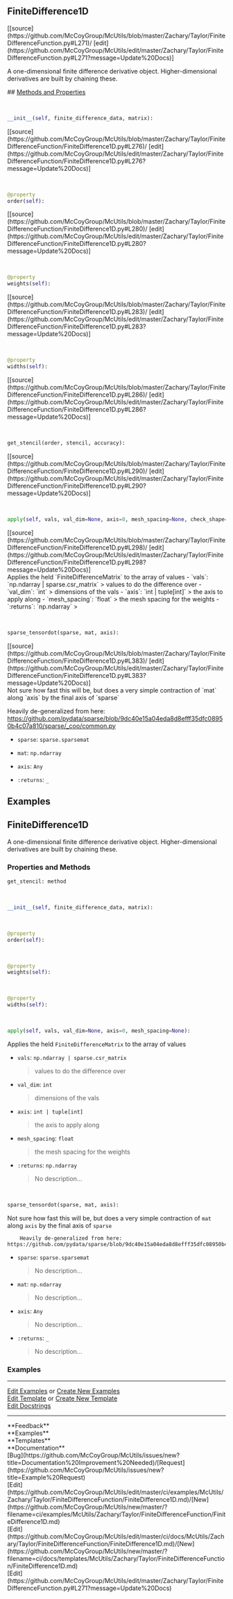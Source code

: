 ## <a id="McUtils.Zachary.Taylor.FiniteDifferenceFunction.FiniteDifference1D">FiniteDifference1D</a> 

<div class="docs-source-link" markdown="1">
[[source](https://github.com/McCoyGroup/McUtils/blob/master/Zachary/Taylor/FiniteDifferenceFunction.py#L271)/
[edit](https://github.com/McCoyGroup/McUtils/edit/master/Zachary/Taylor/FiniteDifferenceFunction.py#L271?message=Update%20Docs)]
</div>

A one-dimensional finite difference derivative object.
Higher-dimensional derivatives are built by chaining these.







<div class="collapsible-section">
 <div class="collapsible-section collapsible-section-header" markdown="1">
## <a class="collapse-link" data-toggle="collapse" href="#methods" markdown="1"> Methods and Properties</a> <a class="float-right" data-toggle="collapse" href="#methods"><i class="fa fa-chevron-down"></i></a>
 </div>
 <div class="collapsible-section collapsible-section-body collapse " id="methods" markdown="1">
 
<a id="McUtils.Zachary.Taylor.FiniteDifferenceFunction.FiniteDifference1D.__init__" class="docs-object-method">&nbsp;</a> 
```python
__init__(self, finite_difference_data, matrix): 
```
<div class="docs-source-link" markdown="1">
[[source](https://github.com/McCoyGroup/McUtils/blob/master/Zachary/Taylor/FiniteDifferenceFunction/FiniteDifference1D.py#L276)/
[edit](https://github.com/McCoyGroup/McUtils/edit/master/Zachary/Taylor/FiniteDifferenceFunction/FiniteDifference1D.py#L276?message=Update%20Docs)]
</div>


<a id="McUtils.Zachary.Taylor.FiniteDifferenceFunction.FiniteDifference1D.order" class="docs-object-method">&nbsp;</a> 
```python
@property
order(self): 
```
<div class="docs-source-link" markdown="1">
[[source](https://github.com/McCoyGroup/McUtils/blob/master/Zachary/Taylor/FiniteDifferenceFunction/FiniteDifference1D.py#L280)/
[edit](https://github.com/McCoyGroup/McUtils/edit/master/Zachary/Taylor/FiniteDifferenceFunction/FiniteDifference1D.py#L280?message=Update%20Docs)]
</div>


<a id="McUtils.Zachary.Taylor.FiniteDifferenceFunction.FiniteDifference1D.weights" class="docs-object-method">&nbsp;</a> 
```python
@property
weights(self): 
```
<div class="docs-source-link" markdown="1">
[[source](https://github.com/McCoyGroup/McUtils/blob/master/Zachary/Taylor/FiniteDifferenceFunction/FiniteDifference1D.py#L283)/
[edit](https://github.com/McCoyGroup/McUtils/edit/master/Zachary/Taylor/FiniteDifferenceFunction/FiniteDifference1D.py#L283?message=Update%20Docs)]
</div>


<a id="McUtils.Zachary.Taylor.FiniteDifferenceFunction.FiniteDifference1D.widths" class="docs-object-method">&nbsp;</a> 
```python
@property
widths(self): 
```
<div class="docs-source-link" markdown="1">
[[source](https://github.com/McCoyGroup/McUtils/blob/master/Zachary/Taylor/FiniteDifferenceFunction/FiniteDifference1D.py#L286)/
[edit](https://github.com/McCoyGroup/McUtils/edit/master/Zachary/Taylor/FiniteDifferenceFunction/FiniteDifference1D.py#L286?message=Update%20Docs)]
</div>


<a id="McUtils.Zachary.Taylor.FiniteDifferenceFunction.FiniteDifference1D.get_stencil" class="docs-object-method">&nbsp;</a> 
```python
get_stencil(order, stencil, accuracy): 
```
<div class="docs-source-link" markdown="1">
[[source](https://github.com/McCoyGroup/McUtils/blob/master/Zachary/Taylor/FiniteDifferenceFunction/FiniteDifference1D.py#L290)/
[edit](https://github.com/McCoyGroup/McUtils/edit/master/Zachary/Taylor/FiniteDifferenceFunction/FiniteDifference1D.py#L290?message=Update%20Docs)]
</div>


<a id="McUtils.Zachary.Taylor.FiniteDifferenceFunction.FiniteDifference1D.apply" class="docs-object-method">&nbsp;</a> 
```python
apply(self, vals, val_dim=None, axis=0, mesh_spacing=None, check_shape=True): 
```
<div class="docs-source-link" markdown="1">
[[source](https://github.com/McCoyGroup/McUtils/blob/master/Zachary/Taylor/FiniteDifferenceFunction/FiniteDifference1D.py#L298)/
[edit](https://github.com/McCoyGroup/McUtils/edit/master/Zachary/Taylor/FiniteDifferenceFunction/FiniteDifference1D.py#L298?message=Update%20Docs)]
</div>
Applies the held `FiniteDifferenceMatrix` to the array of values
  - `vals`: `np.ndarray | sparse.csr_matrix`
    > values to do the difference over
  - `val_dim`: `int`
    > dimensions of the vals
  - `axis`: `int | tuple[int]`
    > the axis to apply along
  - `mesh_spacing`: `float`
    > the mesh spacing for the weights
  - `:returns`: `np.ndarray`
    >


<a id="McUtils.Zachary.Taylor.FiniteDifferenceFunction.FiniteDifference1D.sparse_tensordot" class="docs-object-method">&nbsp;</a> 
```python
sparse_tensordot(sparse, mat, axis): 
```
<div class="docs-source-link" markdown="1">
[[source](https://github.com/McCoyGroup/McUtils/blob/master/Zachary/Taylor/FiniteDifferenceFunction/FiniteDifference1D.py#L383)/
[edit](https://github.com/McCoyGroup/McUtils/edit/master/Zachary/Taylor/FiniteDifferenceFunction/FiniteDifference1D.py#L383?message=Update%20Docs)]
</div>
Not sure how fast this will be, but does a very simple contraction of `mat` along `axis` by the final axis of `sparse`

Heavily de-generalized from here: https://github.com/pydata/sparse/blob/9dc40e15a04eda8d8efff35dfc08950b4c07a810/sparse/_coo/common.py
  - `sparse`: `sparse.sparsemat`
    > 
  - `mat`: `np.ndarray`
    > 
  - `axis`: `Any`
    > 
  - `:returns`: `_`
    >
 </div>
</div>




## Examples
## <a id="McUtils.Zachary.Taylor.FiniteDifferenceFunction.FiniteDifference1D">FiniteDifference1D</a>
A one-dimensional finite difference derivative object.
Higher-dimensional derivatives are built by chaining these.

### Properties and Methods
```python
get_stencil: method
```
<a id="McUtils.Zachary.Taylor.FiniteDifferenceFunction.FiniteDifference1D.__init__" class="docs-object-method">&nbsp;</a>
```python
__init__(self, finite_difference_data, matrix): 
```

<a id="McUtils.Zachary.Taylor.FiniteDifferenceFunction.FiniteDifference1D.order" class="docs-object-method">&nbsp;</a>
```python
@property
order(self): 
```

<a id="McUtils.Zachary.Taylor.FiniteDifferenceFunction.FiniteDifference1D.weights" class="docs-object-method">&nbsp;</a>
```python
@property
weights(self): 
```

<a id="McUtils.Zachary.Taylor.FiniteDifferenceFunction.FiniteDifference1D.widths" class="docs-object-method">&nbsp;</a>
```python
@property
widths(self): 
```

<a id="McUtils.Zachary.Taylor.FiniteDifferenceFunction.FiniteDifference1D.apply" class="docs-object-method">&nbsp;</a>
```python
apply(self, vals, val_dim=None, axis=0, mesh_spacing=None): 
```
Applies the held `FiniteDifferenceMatrix` to the array of values
- `vals`: `np.ndarray | sparse.csr_matrix`
    >values to do the difference over
- `val_dim`: `int`
    >dimensions of the vals
- `axis`: `int | tuple[int]`
    >the axis to apply along
- `mesh_spacing`: `float`
    >the mesh spacing for the weights
- `:returns`: `np.ndarray`
    >No description...

<a id="McUtils.Zachary.Taylor.FiniteDifferenceFunction.FiniteDifference1D.sparse_tensordot" class="docs-object-method">&nbsp;</a>
```python
sparse_tensordot(sparse, mat, axis): 
```
Not sure how fast this will be, but does a very simple contraction of `mat` along `axis` by the final axis of `sparse`

        Heavily de-generalized from here: https://github.com/pydata/sparse/blob/9dc40e15a04eda8d8efff35dfc08950b4c07a810/sparse/_coo/common.py
- `sparse`: `sparse.sparsemat`
    >No description...
- `mat`: `np.ndarray`
    >No description...
- `axis`: `Any`
    >No description...
- `:returns`: `_`
    >No description...

### Examples


___

[Edit Examples](https://github.com/McCoyGroup/References/edit/gh-pages/Documentation/examples/McUtils/Zachary/Taylor/FiniteDifferenceFunction/FiniteDifference1D.md) or 
[Create New Examples](https://github.com/McCoyGroup/References/new/gh-pages/?filename=Documentation/examples/McUtils/Zachary/Taylor/FiniteDifferenceFunction/FiniteDifference1D.md) <br/>
[Edit Template](https://github.com/McCoyGroup/References/edit/gh-pages/Documentation/templates/McUtils/Zachary/Taylor/FiniteDifferenceFunction/FiniteDifference1D.md) or 
[Create New Template](https://github.com/McCoyGroup/References/new/gh-pages/?filename=Documentation/templates/McUtils/Zachary/Taylor/FiniteDifferenceFunction/FiniteDifference1D.md) <br/>
[Edit Docstrings](https://github.com/McCoyGroup/McUtils/edit/master/Zachary/Taylor/FiniteDifferenceFunction.py?message=Update%20Docs)






---


<div markdown="1" class="text-secondary">
<div class="container">
  <div class="row">
   <div class="col" markdown="1">
**Feedback**   
</div>
   <div class="col" markdown="1">
**Examples**   
</div>
   <div class="col" markdown="1">
**Templates**   
</div>
   <div class="col" markdown="1">
**Documentation**   
</div>
   <div class="col" markdown="1">
   
</div>
   <div class="col" markdown="1">
   
</div>
   <div class="col" markdown="1">
   
</div>
</div>
  <div class="row">
   <div class="col" markdown="1">
[Bug](https://github.com/McCoyGroup/McUtils/issues/new?title=Documentation%20Improvement%20Needed)/[Request](https://github.com/McCoyGroup/McUtils/issues/new?title=Example%20Request)   
</div>
   <div class="col" markdown="1">
[Edit](https://github.com/McCoyGroup/McUtils/edit/master/ci/examples/McUtils/Zachary/Taylor/FiniteDifferenceFunction/FiniteDifference1D.md)/[New](https://github.com/McCoyGroup/McUtils/new/master/?filename=ci/examples/McUtils/Zachary/Taylor/FiniteDifferenceFunction/FiniteDifference1D.md)   
</div>
   <div class="col" markdown="1">
[Edit](https://github.com/McCoyGroup/McUtils/edit/master/ci/docs/McUtils/Zachary/Taylor/FiniteDifferenceFunction/FiniteDifference1D.md)/[New](https://github.com/McCoyGroup/McUtils/new/master/?filename=ci/docs/templates/McUtils/Zachary/Taylor/FiniteDifferenceFunction/FiniteDifference1D.md)   
</div>
   <div class="col" markdown="1">
[Edit](https://github.com/McCoyGroup/McUtils/edit/master/Zachary/Taylor/FiniteDifferenceFunction.py#L271?message=Update%20Docs)   
</div>
   <div class="col" markdown="1">
   
</div>
   <div class="col" markdown="1">
   
</div>
   <div class="col" markdown="1">
   
</div>
</div>
</div>
</div>